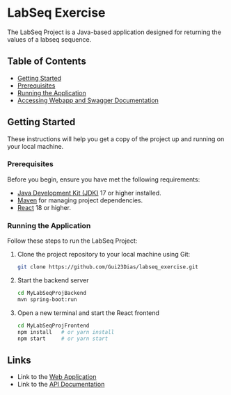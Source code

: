 # LabSeq Exercise

The LabSeq Project is a Java-based application designed for returning the values of a labseq sequence.

## Table of Contents
- [Getting Started](#getting-started)
- [Prerequisites](#prerequisites)
- [Running the Application](#running-the-application)
- [Accessing Webapp and Swagger Documentation](#links)

## Getting Started

These instructions will help you get a copy of the project up and running on your local machine.

### Prerequisites

Before you begin, ensure you have met the following requirements:
- [Java Development Kit (JDK)](https://www.oracle.com/java/technologies/javase-downloads.html) 17 or higher installed.
- [Maven](https://maven.apache.org/download.cgi) for managing project dependencies.
- [React](https://reactjs.org/) 18 or higher.

### Running the Application

Follow these steps to run the LabSeq Project:

1. Clone the project repository to your local machine using Git:

   ```bash
   git clone https://github.com/Gui23Dias/labseq_exercise.git

2. Start the backend server

   ```bash
   cd MyLabSeqProjBackend
   mvn spring-boot:run

3. Open a new terminal and start the React frontend

    ```bash
    cd MyLabSeqProjFrontend
    npm install   # or yarn install
    npm start     # or yarn start

## Links

- Link to the [Web Application](http://localhost:3000/)
- Link to the [API Documentation](http://localhost:8080/swagger.html)


